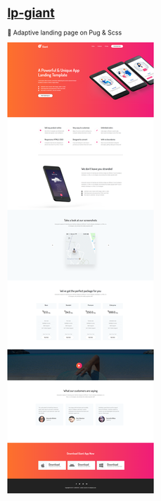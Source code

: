 # [lp-giant](https://soldor37.github.io/lp-giant/)
:iphone: Adaptive landing page on Pug &amp; Scss

![demo lp-giant](demo/demo.png)
